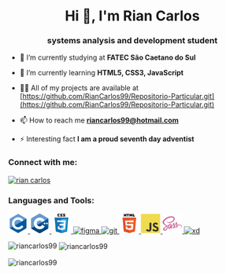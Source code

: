 <h1 align="center">Hi 👋, I'm Rian Carlos</h1>
<h3 align="center">systems analysis and development student</h3>

- 🔭 I’m currently studying at **FATEC São Caetano do Sul**

- 🌱 I’m currently learning **HTML5, CSS3, JavaScript**

- 👨‍💻 All of my projects are available at [https://github.com/RianCarlos99/Repositorio-Particular.git](https://github.com/RianCarlos99/Repositorio-Particular.git)

- 📫 How to reach me **riancarlos99@hotmail.com**

- ⚡ Interesting fact **I am a proud seventh day adventist**

<h3 align="left">Connect with me:</h3>
<p align="left">
<a href="https://linkedin.com/in/rian carlos" target="blank"><img align="center" src="https://raw.githubusercontent.com/rahuldkjain/github-profile-readme-generator/master/src/images/icons/Social/linked-in-alt.svg" alt="rian carlos" height="30" width="40" /></a>
</p>

<h3 align="left">Languages and Tools:</h3>
<p align="left"> <a href="https://www.cprogramming.com/" target="_blank" rel="noreferrer"> <img src="https://raw.githubusercontent.com/devicons/devicon/master/icons/c/c-original.svg" alt="c" width="40" height="40"/> </a> <a href="https://www.w3schools.com/cpp/" target="_blank" rel="noreferrer"> <img src="https://raw.githubusercontent.com/devicons/devicon/master/icons/cplusplus/cplusplus-original.svg" alt="cplusplus" width="40" height="40"/> </a> <a href="https://www.w3schools.com/css/" target="_blank" rel="noreferrer"> <img src="https://raw.githubusercontent.com/devicons/devicon/master/icons/css3/css3-original-wordmark.svg" alt="css3" width="40" height="40"/> </a> <a href="https://www.figma.com/" target="_blank" rel="noreferrer"> <img src="https://www.vectorlogo.zone/logos/figma/figma-icon.svg" alt="figma" width="40" height="40"/> </a> <a href="https://git-scm.com/" target="_blank" rel="noreferrer"> <img src="https://www.vectorlogo.zone/logos/git-scm/git-scm-icon.svg" alt="git" width="40" height="40"/> </a> <a href="https://www.w3.org/html/" target="_blank" rel="noreferrer"> <img src="https://raw.githubusercontent.com/devicons/devicon/master/icons/html5/html5-original-wordmark.svg" alt="html5" width="40" height="40"/> </a> <a href="https://developer.mozilla.org/en-US/docs/Web/JavaScript" target="_blank" rel="noreferrer"> <img src="https://raw.githubusercontent.com/devicons/devicon/master/icons/javascript/javascript-original.svg" alt="javascript" width="40" height="40"/> </a> <a href="https://sass-lang.com" target="_blank" rel="noreferrer"> <img src="https://raw.githubusercontent.com/devicons/devicon/master/icons/sass/sass-original.svg" alt="sass" width="40" height="40"/> </a> <a href="https://www.adobe.com/products/xd.html" target="_blank" rel="noreferrer"> <img src="https://cdn.worldvectorlogo.com/logos/adobe-xd.svg" alt="xd" width="40" height="40"/> </a> </p>

<p><img align="left" src="https://github-readme-stats.vercel.app/api/top-langs?username=riancarlos99&show_icons=true&locale=en&layout=compact" alt="riancarlos99" /></p>

<p>&nbsp;<img align="center" src="https://github-readme-stats.vercel.app/api?username=riancarlos99&show_icons=true&locale=en" alt="riancarlos99" /></p>

<p><img align="center" src="https://github-readme-streak-stats.herokuapp.com/?user=riancarlos99&" alt="riancarlos99" /></p>
